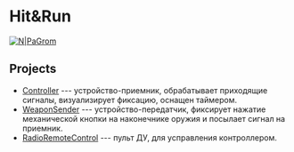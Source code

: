 # Hit&Run

[![N|PaGrom](https://github.com/PaGr0m/Hit-Run/tree/develop/Screenshots/SKB.png)]()

<!-- [![N|PaGrom](http://www.dvgups.ru/templates/festu2015/img/logo.png)](https://vk.com/pagr0m)

[![N|PaGrom](https://vk.com/images/svg_icons/ic_head_logo.png)](https://vk.com/pagr0m) -->

## Projects
* [Controller] --- устройство-приемник, обрабатывает приходящие сигналы, визуализирует фиксацию, оснащен таймером.
* [WeaponSender] --- устройство-передатчик, фиксирует нажатие механической кнопки на наконечнике оружия и посылает сигнал на приемник.
* [RadioRemoteControl] --- пульт ДУ, для усправления контроллером.


[Controller]: <https://github.com/PaGr0m/Hit-Run/tree/master/Controller>
[WeaponSender]: <https://github.com/PaGr0m/Hit-Run/tree/master/WeaponSender>
[RadioRemoteControl]: <https://github.com/PaGr0m/Hit-Run/tree/master/RadioRemoteControl>